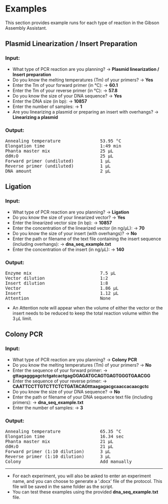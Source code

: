 # Examples

This section provides example runs for each type of reaction in the Gibson Assembly Assistant.

## Plasmid Linearization / Insert Preparation

### Input:

- What type of PCR reaction are you planning? → **Plasmid linearization / Insert preparation**
- Do you know the melting temperatures (Tm) of your primers? → **Yes**
- Enter the Tm of your forward primer (in °C): → **60.1**
- Enter the Tm of your reverse primer (in °C): → **57.8**
- Do you know the size of your DNA sequence? → **Yes**
- Enter the DNA size (in bp): → **10857**
- Enter the number of samples: → **1**
- Are you linearizing a plasmid or preparing an insert with overhangs? → **Linearizing a plasmid**

### Output:

<pre>Annealing temperature               53.95 °C
Elongation time                     1:49 min
Phanta master mix                   25 µL
ddH₂O                               25 µL
Forward primer (undiluted)          1 µL
Reverse primer (undiluted)          1 µL
DNA amount                          2 µL</pre>

## Ligation

### Input:

- What type of PCR reaction are you planning? → **Ligation**
- Do you know the size of your linearized vector? → **Yes**
- Enter the linearized vector size (in bp): → **10857**
- Enter the concentration of the linearized vector (in ng/µL): → **70**
- Do you know the size of your insert (with overhangs)? → **No**
- Enter the path or filename of the text file containing the insert sequence (including overhangs): → **dna_seq_example.txt**
- Enter the concentration of the insert (in ng/µL): → **140**

### Output:

<pre>Enzyme mix                          7.5 µL
Vector dilution                     1:2
Insert dilution                     1:8
Vector                              1.86 µL
Insert                              1.12 µL
Attention                           None</pre>

* An Attention note will appear when the volume of either the vector or the insert needs to be reduced to keep the total reaction volume within the 3 µL limit.


## Colony PCR

### Input:

- What type of PCR reaction are you planning? → **Colony PCR**
- Do you know the melting temperatures (Tm) of your primers? → **No**
- Enter the sequence of your forward primer: → **gttagagggagctctgatcactgagGGAGATGCAGTGAGTGGGTGAACGG**
- Enter the sequence of your reverse primer: → **CAATTCCTTGTCTTCTCTGATACAGtttaagagacgcaaccacaacgctc**
- Do you know the size of your DNA sequence? → **No**
- Enter the path or filename of your DNA sequence text file (including primers): → **dna_seq_example.txt**
- Enter the number of samples: → **3**

### Output:

<pre>Annealing temperature               65.35 °C
Elongation time                     16.34 sec
Phanta master mix                   21 µL
ddH₂O                               21 µL
Forward primer (1:10 dilution)      3 µL
Reverse primer (1:10 dilution)      3 µL
Colony                              Add manually</pre>

---

* For each experiment, you will also be asked to enter an experiment name, and you can choose to generate a '.docx' file of the protocol. This file will be saved in the same folder as the script.
* You can test these examples using the provided **dna_seq_example.txt** file.
